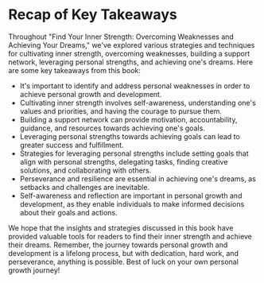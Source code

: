Recap of Key Takeaways
==================================

Throughout "Find Your Inner Strength: Overcoming Weaknesses and Achieving Your Dreams," we've explored various strategies and techniques for cultivating inner strength, overcoming weaknesses, building a support network, leveraging personal strengths, and achieving one's dreams. Here are some key takeaways from this book:

* It's important to identify and address personal weaknesses in order to achieve personal growth and development.
* Cultivating inner strength involves self-awareness, understanding one's values and priorities, and having the courage to pursue them.
* Building a support network can provide motivation, accountability, guidance, and resources towards achieving one's goals.
* Leveraging personal strengths towards achieving goals can lead to greater success and fulfillment.
* Strategies for leveraging personal strengths include setting goals that align with personal strengths, delegating tasks, finding creative solutions, and collaborating with others.
* Perseverance and resilience are essential in achieving one's dreams, as setbacks and challenges are inevitable.
* Self-awareness and reflection are important in personal growth and development, as they enable individuals to make informed decisions about their goals and actions.

We hope that the insights and strategies discussed in this book have provided valuable tools for readers to find their inner strength and achieve their dreams. Remember, the journey towards personal growth and development is a lifelong process, but with dedication, hard work, and perseverance, anything is possible. Best of luck on your own personal growth journey!
